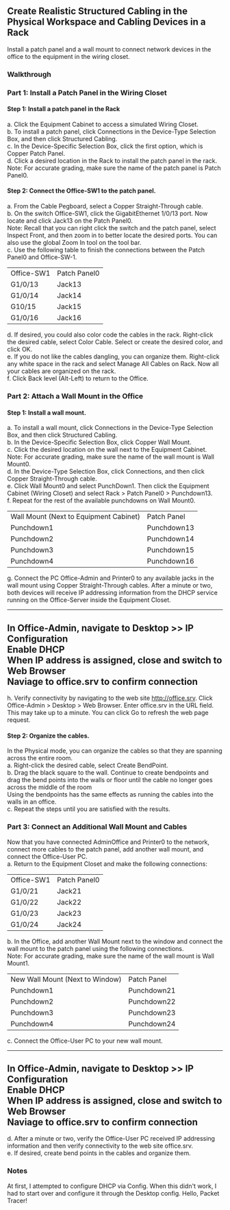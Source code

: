 ## Create Realistic Structured Cabling in the Physical Workspace and Cabling Devices in a Rack
Install a patch panel and a wall mount to connect network devices in the office to the equipment in the wiring closet.  

### Walkthrough

### Part 1: Install a Patch Panel in the Wiring Closet
#### Step 1: Install a patch panel in the Rack  
a.     Click the Equipment Cabinet to access a simulated Wiring Closet.  
b.     To install a patch panel, click Connections in the Device-Type Selection Box, and then click Structured Cabling.  
c.     In the Device-Specific Selection Box, click the first option, which is Copper Patch Panel.  
d.     Click a desired location in the Rack to install the patch panel in the rack.  
Note: For accurate grading, make sure the name of the patch panel is Patch Panel0.  

#### Step 2: Connect the Office-SW1 to the patch panel.  
a.     From the Cable Pegboard, select a Copper Straight-Through cable.  
b.     On the switch Office-SW1, click the GigabitEthernet 1/0/13 port. Now locate and click Jack13 on the Patch Panel0.  
Note: Recall that you can right click the switch and the patch panel, select Inspect Front, and then zoom in to better locate the desired ports. You can also use the global Zoom In tool on the tool bar.  
c.     Use the following table to finish the connections between the Patch Panel0 and Office-SW-1.  

| | |
| --- | --- |
| Office-SW1 | Patch Panel0 |
| G1/0/13 | Jack13 |
| G1/0/14 | Jack14 |
| G10/15 | Jack15 |
| G1/0/16 | Jack16 |

d.     If desired, you could also color code the cables in the rack. Right-click the desired cable, select Color Cable. Select or create the desired color, and click OK.  
e.     If you do not like the cables dangling, you can organize them. Right-click any white space in the rack and select Manage All Cables on Rack. Now all your cables are organized on the rack.  
f.      Click Back level (Alt-Left) to return to the Office.  

### Part 2: Attach a Wall Mount in the Office
#### Step 1: Install a wall mount.  
a.     To install a wall mount, click Connections in the Device-Type Selection Box, and then click Structured Cabling.  
b.     In the Device-Specific Selection Box, click Copper Wall Mount.  
c.     Click the desired location on the wall next to the Equipment Cabinet.  
Note: For accurate grading, make sure the name of the wall mount is Wall Mount0.  
d.     In the Device-Type Selection Box, click Connections, and then click Copper Straight-Through cable.  
e.     Click Wall Mount0 and select PunchDown1. Then click the Equipment Cabinet (Wiring Closet) and select Rack > Patch Panel0 > Punchdown13.  
f.      Repeat for the rest of the available punchdowns on Wall Mount0.  
  
| | |
| --- | --- |
| Wall Mount (Next to Equipment Cabinet) | Patch Panel | 
| Punchdown1 | Punchdown13 | 
| Punchdown2 | Punchdown14 | 
| Punchdown3 | Punchdown15 | 
| Punchdown4 | Punchdown16 | 
  
g.     Connect the PC Office-Admin and Printer0 to any available jacks in the wall mount using Copper Straight-Through cables. After a minute or two, both devices will receive IP addressing information from the DHCP service running on the Office-Server inside the Equipment Closet. 

---  
In Office-Admin, navigate to Desktop >> IP Configuration  
Enable DHCP  
When IP address is assigned, close and switch to Web Browser  
Naviage to office.srv to confirm connection  
---  

h.     Verify connectivity by navigating to the web site http://office.srv. Click Office-Admin > Desktop > Web Browser. Enter office.srv in the URL field. This may take up to a minute. You can click Go to refresh the web page request.  

#### Step 2: Organize the cables.  
In the Physical mode, you can organize the cables so that they are spanning across the entire room.  
a.     Right-click the desired cable, select Create BendPoint.  
b.     Drag the black square to the wall. Continue to create bendpoints and drag the bend points into the walls or floor until the cable no longer goes across the middle of the room  
Using the bendpoints has the same effects as running the cables into the walls in an office.  
c.     Repeat the steps until you are satisfied with the results.  

### Part 3: Connect an Additional Wall Mount and Cables  
Now that you have connected AdminOffice and Printer0 to the network, connect more cables to the patch panel, add another wall mount, and connect the Office-User PC.  
a.     Return to the Equipment Closet and make the following connections:  

| | |
| --- | --- |
| Office-SW1 | Patch Panel0 | 
| G1/0/21 | Jack21 | 
| G1/0/22 | Jack22 | 
| G1/0/23 | Jack23 | 
| G1/0/24 | Jack24 | 

b.     In the Office, add another Wall Mount next to the window and connect the wall mount to the patch panel using the following connections.  
Note: For accurate grading, make sure the name of the wall mount is Wall Mount1.  

| | |
| --- | --- |
| New Wall Mount (Next to Window) | Patch Panel | 
| Punchdown1| Punchdown21 | 
| Punchdown2 | Punchdown22 | 
| Punchdown3 | Punchdown23 | 
| Punchdown4 | Punchdown24 | 

c.     Connect the Office-User PC to your new wall mount.  

---  
In Office-Admin, navigate to Desktop >> IP Configuration  
Enable DHCP  
When IP address is assigned, close and switch to Web Browser  
Naviage to office.srv to confirm connection  
---  

d.     After a minute or two, verify the Office-User PC received IP addressing information and then verify connectivity to the web site office.srv.  
e.     If desired, create bend points in the cables and organize them.  

### Notes
At first, I attempted to configure DHCP via Config. When this didn't work, I had to start over and configure it through the Desktop config. Hello, Packet Tracer!


